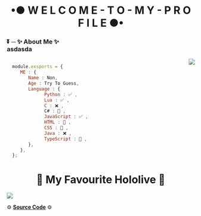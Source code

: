 <h1 align="center">•● W E L C O M E - T O - M Y - P R O F I L E ●•</h1>

  <h3 align="left">⏬ ─ ✨ About Me ✨<br /> asdasda</h3>


<img align="right" src="https://github-readme-stats.vercel.app/api?username=ImJustNon&&show_icons=true&title_color=427bff&icon_color=bb2acf&text_color=000000&bg_color=FFFFFF"/>

```js

  module.exsports = {
     ME : {
        Name : Non,
        Age : Try To Guess,
        Language : {
              Python : ✅ ,
              Lua : ✅ ,
              C : ❌ ,
              C# : 📙 ,
              JavaScript : ✅ ,
              HTML : 📙 ,
              CSS : 📙 ,
              Java : ❌ ,
              TypeScript : 📙 ,
        },
     },
  };
```

<h1 align="center">💖 My Favourite Hololive 💖</h1>

![](https://cdn.discordapp.com/attachments/831877886680104971/905424865190899723/Konachan.com_-_323955_sample.jpg)

⚙ **[Source Code](https://github.com/ImJustNon/ImJustNon)** ⚙

